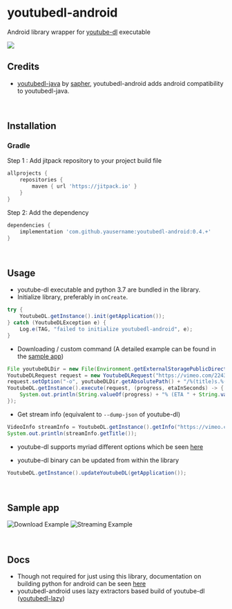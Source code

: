 # youtubedl-android
Android library wrapper for [youtube-dl](https://github.com/rg3/youtube-dl) executable

[![](https://jitpack.io/v/yausername/youtubedl-android.svg)](https://jitpack.io/#yausername/youtubedl-android)


## Credits
*  [youtubedl-java](https://github.com/sapher/youtubedl-java) by [sapher](https://github.com/sapher), youtubedl-android adds android compatibility to youtubedl-java.

<br/>

## Installation

### Gradle
Step 1 : Add jitpack repository to your project build file
```gradle
allprojects {
    repositories {
        maven { url 'https://jitpack.io' }
    }
}
```
Step 2: Add the dependency
```gradle
dependencies {
    implementation 'com.github.yausername:youtubedl-android:0.4.+'
}
```

<br/>

## Usage

* youtube-dl executable and python 3.7 are bundled in the library.
* Initialize library, preferably in `onCreate`.

```java
try {
    YoutubeDL.getInstance().init(getApplication());
} catch (YoutubeDLException e) {
    Log.e(TAG, "failed to initialize youtubedl-android", e);
}
```


* Downloading / custom command (A detailed example can be found in the [sample app](app/src/main/java/com/yausername/youtubedl_android_example/DownloadingExampleActivity.java))
```java
File youtubeDLDir = new File(Environment.getExternalStoragePublicDirectory(Environment.DIRECTORY_DOWNLOADS), "youtubedl-android");
YoutubeDLRequest request = new YoutubeDLRequest("https://vimeo.com/22439234");
request.setOption("-o", youtubeDLDir.getAbsolutePath() + "/%(title)s.%(ext)s");
YoutubeDL.getInstance().execute(request, (progress, etaInSeconds) -> {
    System.out.println(String.valueOf(progress) + "% (ETA " + String.valueOf(etaInSeconds) + " seconds)");
});
```


* Get stream info (equivalent to `--dump-json` of youtube-dl)
```java
VideoInfo streamInfo = YoutubeDL.getInstance().getInfo("https://vimeo.com/22439234");
System.out.println(streamInfo.getTitle());
```

* youtube-dl supports myriad different options which be seen [here](https://github.com/rg3/youtube-dl)

* youtube-dl binary can be updated from within the library
```java
YoutubeDL.getInstance().updateYoutubeDL(getApplication());
```


<br/>

## Sample app

![Download Example](https://media.giphy.com/media/LpDmy1nS4JjERk39xS/giphy.gif)
![Streaming Example](https://media.giphy.com/media/1qXGlSPB3pqRQ7dLxx/giphy.gif)

<br/>

## Docs
 *  Though not required for just using this library, documentation on building python for android can be seen [here](BUILD_PYTHON.md)
 * youtubedl-android uses lazy extractors based build of youtube-dl ([youtubedl-lazy](https://github.com/yausername/youtubedl-lazy/))
